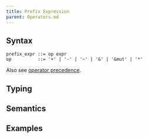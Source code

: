 ```yaml
---
title: Prefix Expression
parent: Operators.md
---
```


## Syntax

```
prefix_expr ::= op expr
op          ::= '+' | '-' | '~' | '&' | '&mut' | '*'
```

Also see [operator precedence](https://github.com/AnyDSL/anydsl/wiki/Expressions#precedence).

## Typing

## Semantics

## Examples

```rust
```
